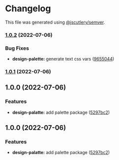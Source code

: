 # Changelog

This file was generated using [@jscutlery/semver](https://github.com/jscutlery/semver).

### [1.0.2](https://gitlab.migoinc.com/migotv/paintbox/compare/design-palette@1.0.1...design-palette@1.0.2) (2022-07-06)


### Bug Fixes

* **design-palette:** generate text css vars ([9655044](https://gitlab.migoinc.com/migotv/paintbox/commit/9655044872aaf0ddde130269617217b65e284bfa))

### [1.0.1](https://gitlab.migoinc.com/migotv/paintbox/compare/design-palette@1.0.0...design-palette@1.0.1) (2022-07-06)

## 1.0.0 (2022-07-06)


### Features

* **design-palatte:** add palette package ([5297bc2](https://gitlab.migoinc.com/migotv/paintbox/commit/5297bc290c1ec33f8ea89981231fd2a6986e9334))

## 1.0.0 (2022-07-06)


### Features

* **design-palatte:** add palette package ([5297bc2](https://gitlab.migoinc.com/migotv/paintbox/commit/5297bc290c1ec33f8ea89981231fd2a6986e9334))
